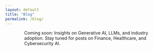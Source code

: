 ```yaml
---
layout: default
title: "Blog"
permalink: /blog/
---
```

<div style="margin-left:12%; max-width:800px;">
  <p>Coming soon: Insights on Generative AI, LLMs, and industry adoption.  
  Stay tuned for posts on Finance, Healthcare, and Cybersecurity AI.</p>
</div>
